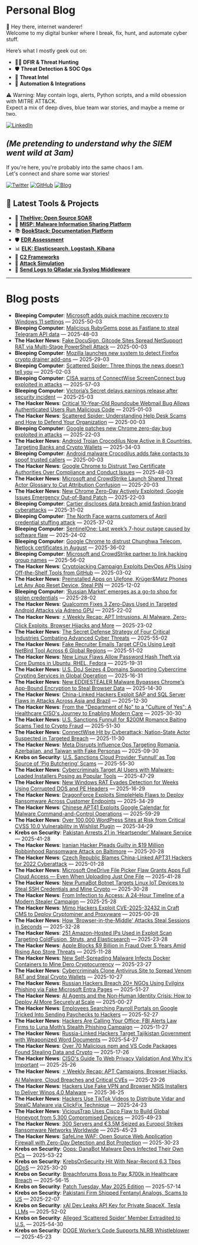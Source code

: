 # Personal Blog

👋 Hey there, internet wanderer!  
Welcome to my digital bunker where I break, fix, hunt, and automate cyber stuff.  

Here’s what I mostly geek out on:

- 🕵️‍♂️ **DFIR & Threat Hunting**  
- 🛡️ **Threat Detection & SOC Ops**  
- 🧠 **Threat Intel**  
- 🤖 **Automation & Integrations**

⚠️ Warning: May contain logs, alerts, Python scripts, and a mild obsession with MITRE ATT&CK.  
Expect a mix of deep dives, blue team war stories, and maybe a meme or two.

[![LinkedIn](https://img.shields.io/badge/LinkedIn-Connect-blue?style=flat&logo=linkedin)](https://www.linkedin.com/in/0xatef)

*(Me pretending to understand why the SIEM went wild at 3am)*  
---  
If you're here, you're probably into the same chaos I am.  
Let's connect and share some war stories!

[![Twitter](https://img.shields.io/badge/Twitter-%400xatef-1DA1F2?style=flat&logo=twitter&logoColor=white)](https://twitter.com/0xatef)
[![GitHub](https://img.shields.io/badge/GitHub-0xAtef-181717?style=flat&logo=github)](https://github.com/0xAtef)
[![Blog](https://img.shields.io/badge/Blog-0xAtef.github.io-orange?style=flat&logo=jekyll)](https://0xatef.github.io)


## 🧰 Latest Tools & Projects

- 🐝 [**TheHive: Open Source SOAR**](https://0xatef.github.io/Projects/#thehive-open-source-soar)  
- 🧬 [**MISP: Malware Information Sharing Platform**](https://0xatef.github.io/Projects/#misp-malware-information-sharing-platform)  
- 📚 [**BookStack: Documentation Platform**](https://0xatef.github.io/Projects/#bookstack-documentation-platform)  
- 🛡️ [**EDR Assessment**](https://0xatef.github.io/Projects/#edr-assessment)  
- 📊 [**ELK: Elasticsearch, Logstash, Kibana**](https://0xatef.github.io/Projects/#elk-elasticsearch-logstash-kibana)  
- 🎯 [**C2 Frameworks**](https://0xatef.github.io/Projects/#c2-frameworks)  
- 🧨 [**Attack Simulation**](https://0xatef.github.io/Projects/#attack-simulation)  
- 🔄 [**Send Logs to QRadar via Syslog Middleware**](https://0xatef.github.io/Projects/#how-to-send-logs-from-an-api-to-qradar-siem-through-syslog-middleware)  

---

# Blog posts
<!-- BLOG-POST-LIST:START -->
- **Bleeping Computer**: [Microsoft adds quick machine recovery to Windows 11 settings](https://www.bleepingcomputer.com/news/microsoft/microsoft-adds-quick-machine-recovery-to-windows-11-settings/) — 2025-50-03
- **Bleeping Computer**: [Malicious RubyGems pose as Fastlane to steal Telegram API data](https://www.bleepingcomputer.com/news/security/malicious-rubygems-pose-as-fastlane-to-steal-telegram-api-data/) — 2025-48-03
- **The Hacker News**: [Fake DocuSign, Gitcode Sites Spread NetSupport RAT via Multi-Stage PowerShell Attack](https://thehackernews.com/2025/06/fake-docusign-gitcode-sites-spread.html) — 2025-00-03
- **Bleeping Computer**: [Mozilla launches new system to detect Firefox crypto drainer add-ons](https://www.bleepingcomputer.com/news/security/mozilla-launches-new-system-to-detect-firefox-crypto-drainer-add-ons/) — 2025-29-03
- **Bleeping Computer**: [Scattered Spider: Three things the news doesn’t tell you](https://www.bleepingcomputer.com/news/security/scattered-spider-three-things-the-news-doesnt-tell-you/) — 2025-02-03
- **Bleeping Computer**: [CISA warns of ConnectWise ScreenConnect bug exploited in attacks](https://www.bleepingcomputer.com/news/security/cisa-warns-of-connectwise-screenconnect-bug-exploited-in-attacks/) — 2025-57-03
- **Bleeping Computer**: [Victoria’s Secret delays earnings release after security incident](https://www.bleepingcomputer.com/news/security/victorias-secret-delays-earnings-release-after-security-incident/) — 2025-25-03
- **The Hacker News**: [Critical 10-Year-Old Roundcube Webmail Bug Allows Authenticated Users Run Malicious Code](https://thehackernews.com/2025/06/critical-10-year-old-roundcube-webmail.html) — 2025-01-03
- **The Hacker News**: [Scattered Spider: Understanding Help Desk Scams and How to Defend Your Organization](https://thehackernews.com/2025/06/scattered-spider-understanding-help.html) — 2025-00-03
- **Bleeping Computer**: [Google patches new Chrome zero-day bug exploited in attacks](https://www.bleepingcomputer.com/news/security/google-patches-new-chrome-zero-day-bug-exploited-in-attacks/) — 2025-22-03
- **The Hacker News**: [Android Trojan Crocodilus Now Active in 8 Countries, Targeting Banks and Crypto Wallets](https://thehackernews.com/2025/06/android-trojan-crocodilus-now-active-in.html) — 2025-34-03
- **Bleeping Computer**: [Android malware Crocodilus adds fake contacts to spoof trusted callers](https://www.bleepingcomputer.com/news/security/android-malware-crocodilus-adds-fake-contacts-to-spoof-trusted-callers/) — 2025-00-03
- **The Hacker News**: [Google Chrome to Distrust Two Certificate Authorities Over Compliance and Conduct Issues](https://thehackernews.com/2025/06/google-chrome-to-distrust-two.html) — 2025-48-03
- **The Hacker News**: [Microsoft and CrowdStrike Launch Shared Threat Actor Glossary to Cut Attribution Confusion](https://thehackernews.com/2025/06/microsoft-and-crowdstrike-launch-shared.html) — 2025-20-03
- **The Hacker News**: [New Chrome Zero-Day Actively Exploited; Google Issues Emergency Out-of-Band Patch](https://thehackernews.com/2025/06/new-chrome-zero-day-actively-exploited.html) — 2025-22-03
- **Bleeping Computer**: [Cartier discloses data breach amid fashion brand cyberattacks](https://www.bleepingcomputer.com/news/security/cartier-discloses-data-breach-amid-fashion-brand-cyberattacks/) — 2025-31-02
- **Bleeping Computer**: [The North Face warns customers of April credential stuffing attack](https://www.bleepingcomputer.com/news/security/the-north-face-warns-customers-of-april-credential-stuffing-attack/) — 2025-37-02
- **Bleeping Computer**: [SentinelOne: Last week’s 7-hour outage caused by software flaw](https://www.bleepingcomputer.com/news/technology/sentinelone-last-weeks-7-hour-outage-caused-by-software-flaw/) — 2025-24-02
- **Bleeping Computer**: [Google Chrome to distrust Chunghwa Telecom, Netlock certificates in August](https://www.bleepingcomputer.com/news/security/google-chrome-to-distrust-chunghwa-telecom-netlock-certificates-in-august/) — 2025-36-02
- **Bleeping Computer**: [Microsoft and CrowdStrike partner to link hacking group names](https://www.bleepingcomputer.com/news/security/microsoft-and-crowdstrike-partner-to-link-hacking-group-names/) — 2025-56-02
- **The Hacker News**: [Cryptojacking Campaign Exploits DevOps APIs Using Off-the-Shelf Tools from GitHub](https://thehackernews.com/2025/06/cryptojacking-campaign-exploits-devops.html) — 2025-03-02
- **The Hacker News**: [Preinstalled Apps on Ulefone, Krüger&amp;Matz Phones Let Any App Reset Device, Steal PIN](https://thehackernews.com/2025/06/preinstalled-apps-on-ulefone-kruger.html) — 2025-12-02
- **Bleeping Computer**: [‘Russian Market’ emerges as a go-to shop for stolen credentials](https://www.bleepingcomputer.com/news/security/russian-market-emerges-as-a-go-to-shop-for-stolen-credentials/) — 2025-28-02
- **The Hacker News**: [Qualcomm Fixes 3 Zero-Days Used in Targeted Android Attacks via Adreno GPU](https://thehackernews.com/2025/06/qualcomm-fixes-3-zero-days-used-in.html) — 2025-22-02
- **The Hacker News**: [⚡ Weekly Recap: APT Intrusions, AI Malware, Zero-Click Exploits, Browser Hijacks and More](https://thehackernews.com/2025/06/weekly-recap-apt-intrusions-ai-malware.html) — 2025-23-02
- **The Hacker News**: [The Secret Defense Strategy of Four Critical Industries Combating Advanced Cyber Threats](https://thehackernews.com/2025/06/the-secret-defense-strategy-of-four.html) — 2025-55-02
- **The Hacker News**: [Fake Recruiter Emails Target CFOs Using Legit NetBird Tool Across 6 Global Regions](https://thehackernews.com/2025/06/fake-recruiter-emails-target-cfos-using.html) — 2025-51-02
- **The Hacker News**: [New Linux Flaws Allow Password Hash Theft via Core Dumps in Ubuntu, RHEL, Fedora](https://thehackernews.com/2025/05/new-linux-flaws-allow-password-hash.html) — 2025-19-31
- **The Hacker News**: [U.S. DoJ Seizes 4 Domains Supporting Cybercrime Crypting Services in Global Operation](https://thehackernews.com/2025/05/us-doj-seizes-4-domains-supporting.html) — 2025-16-31
- **The Hacker News**: [New EDDIESTEALER Malware Bypasses Chrome&#39;s App-Bound Encryption to Steal Browser Data](https://thehackernews.com/2025/05/eddiestealer-malware-uses-clickfix.html) — 2025-14-30
- **The Hacker News**: [China-Linked Hackers Exploit SAP and SQL Server Flaws in Attacks Across Asia and Brazil](https://thehackernews.com/2025/05/china-linked-hackers-exploit-sap-and.html) — 2025-12-30
- **The Hacker News**: [From the &quot;Department of No&quot; to a &quot;Culture of Yes&quot;: A Healthcare CISO&#39;s Journey to Enabling Modern Care](https://thehackernews.com/2025/05/from-department-of-no-to-culture-of-yes.html) — 2025-30-30
- **The Hacker News**: [U.S. Sanctions Funnull for $200M Romance Baiting Scams Tied to Crypto Fraud](https://thehackernews.com/2025/05/us-sanctions-funnull-for-200m-romance.html) — 2025-51-30
- **The Hacker News**: [ConnectWise Hit by Cyberattack; Nation-State Actor Suspected in Targeted Breach](https://thehackernews.com/2025/05/connectwise-hit-by-cyberattack-nation.html) — 2025-11-30
- **The Hacker News**: [Meta Disrupts Influence Ops Targeting Romania, Azerbaijan, and Taiwan with Fake Personas](https://thehackernews.com/2025/05/meta-disrupts-influence-ops-targeting.html) — 2025-09-30
- **Krebs on Security**: [U.S. Sanctions Cloud Provider ‘Funnull’ as Top Source of ‘Pig Butchering’ Scams](https://krebsonsecurity.com/2025/05/u-s-sanctions-cloud-provider-funnull-as-top-source-of-pig-butchering-scams/) — 2025-55-30
- **The Hacker News**: [Cybercriminals Target AI Users with Malware-Loaded Installers Posing as Popular Tools](https://thehackernews.com/2025/05/cybercriminals-target-ai-users-with.html) — 2025-47-29
- **The Hacker News**: [New Windows RAT Evades Detection for Weeks Using Corrupted DOS and PE Headers](https://thehackernews.com/2025/05/new-windows-rat-evades-detection-for.html) — 2025-16-29
- **The Hacker News**: [DragonForce Exploits SimpleHelp Flaws to Deploy Ransomware Across Customer Endpoints](https://thehackernews.com/2025/05/dragonforce-exploits-simplehelp-flaws.html) — 2025-34-29
- **The Hacker News**: [Chinese APT41 Exploits Google Calendar for Malware Command-and-Control Operations](https://thehackernews.com/2025/05/chinese-apt41-exploits-google-calendar.html) — 2025-59-29
- **The Hacker News**: [Over 100,000 WordPress Sites at Risk from Critical CVSS 10.0 Vulnerability in Wishlist Plugin](https://thehackernews.com/2025/05/over-100000-wordpress-sites-at-risk.html) — 2025-34-29
- **Krebs on Security**: [Pakistan Arrests 21 in ‘Heartsender’ Malware Service](https://krebsonsecurity.com/2025/05/pakistan-arrests-21-in-heartsender-malware-service/) — 2025-41-28
- **The Hacker News**: [Iranian Hacker Pleads Guilty in $19 Million Robbinhood Ransomware Attack on Baltimore](https://thehackernews.com/2025/05/iranian-hacker-pleads-guilty-in-19.html) — 2025-20-28
- **The Hacker News**: [Czech Republic Blames China-Linked APT31 Hackers for 2022 Cyberattack](https://thehackernews.com/2025/05/czech-republic-blames-china-linked.html) — 2025-01-28
- **The Hacker News**: [Microsoft OneDrive File Picker Flaw Grants Apps Full Cloud Access — Even When Uploading Just One File](https://thehackernews.com/2025/05/microsoft-onedrive-file-picker-flaw.html) — 2025-41-28
- **The Hacker News**: [New PumaBot Botnet Targets Linux IoT Devices to Steal SSH Credentials and Mine Crypto](https://thehackernews.com/2025/05/new-pumabot-botnet-targets-linux-iot.html) — 2025-30-28
- **The Hacker News**: [From Infection to Access: A 24-Hour Timeline of a Modern Stealer Campaign](https://thehackernews.com/2025/05/from-infection-to-access-24-hour.html) — 2025-25-28
- **The Hacker News**: [Mimo Hackers Exploit CVE-2025-32432 in Craft CMS to Deploy Cryptominer and Proxyware](https://thehackernews.com/2025/05/mimo-hackers-exploit-cve-2025-32432-in.html) — 2025-00-28
- **The Hacker News**: [How &#39;Browser-in-the-Middle&#39; Attacks Steal Sessions in Seconds](https://thehackernews.com/2025/05/how-browser-in-middle-attacks-steal.html) — 2025-32-28
- **The Hacker News**: [251 Amazon-Hosted IPs Used in Exploit Scan Targeting ColdFusion, Struts, and Elasticsearch](https://thehackernews.com/2025/05/251-amazon-hosted-ips-used-in-exploit.html) — 2025-23-28
- **The Hacker News**: [Apple Blocks $9 Billion in Fraud Over 5 Years Amid Rising App Store Threats](https://thehackernews.com/2025/05/apple-blocks-9-billion-in-fraud-over-5.html) — 2025-11-28
- **The Hacker News**: [New Self-Spreading Malware Infects Docker Containers to Mine Dero Cryptocurrency](https://thehackernews.com/2025/05/new-self-spreading-malware-infects.html) — 2025-23-27
- **The Hacker News**: [Cybercriminals Clone Antivirus Site to Spread Venom RAT and Steal Crypto Wallets](https://thehackernews.com/2025/05/cybercriminals-clone-antivirus-site-to_4.html) — 2025-10-27
- **The Hacker News**: [Russian Hackers Breach 20+ NGOs Using Evilginx Phishing via Fake Microsoft Entra Pages](https://thehackernews.com/2025/05/russian-hackers-breach-20-ngos-using.html) — 2025-51-27
- **The Hacker News**: [AI Agents and the Non‑Human Identity Crisis: How to Deploy AI More Securely at Scale](https://thehackernews.com/2025/05/ai-agents-and-nonhuman-identity-crisis.html) — 2025-00-27
- **The Hacker News**: [Employees Searching Payroll Portals on Google Tricked Into Sending Paychecks to Hackers](https://thehackernews.com/2025/05/employees-searching-payroll-portals-on.html) — 2025-52-27
- **The Hacker News**: [Hackers Are Calling Your Office: FBI Alerts Law Firms to Luna Moth’s Stealth Phishing Campaign](https://thehackernews.com/2025/05/hackers-are-calling-your-office-fbi.html) — 2025-11-27
- **The Hacker News**: [Russia-Linked Hackers Target Tajikistan Government with Weaponized Word Documents](https://thehackernews.com/2025/05/russia-linked-hackers-target-tajikistan.html) — 2025-54-27
- **The Hacker News**: [Over 70 Malicious npm and VS Code Packages Found Stealing Data and Crypto](https://thehackernews.com/2025/05/over-70-malicious-npm-and-vs-code.html) — 2025-17-26
- **The Hacker News**: [CISO&#39;s Guide To Web Privacy Validation And Why It&#39;s Important](https://thehackernews.com/2025/05/cisos-guide-to-web-privacy-validation.html) — 2025-25-26
- **The Hacker News**: [⚡ Weekly Recap: APT Campaigns, Browser Hijacks, AI Malware, Cloud Breaches and Critical CVEs](https://thehackernews.com/2025/05/weekly-recap-apt-campaigns-browser.html) — 2025-23-26
- **The Hacker News**: [Hackers Use Fake VPN and Browser NSIS Installers to Deliver Winos 4.0 Malware](https://thehackernews.com/2025/05/hackers-use-fake-vpn-and-browser-nsis.html) — 2025-36-25
- **The Hacker News**: [Hackers Use TikTok Videos to Distribute Vidar and StealC Malware via ClickFix Technique](https://thehackernews.com/2025/05/hackers-use-tiktok-videos-to-distribute.html) — 2025-24-23
- **The Hacker News**: [ViciousTrap Uses Cisco Flaw to Build Global Honeypot from 5,300 Compromised Devices](https://thehackernews.com/2025/05/vicioustrap-uses-cisco-flaw-to-build.html) — 2025-49-23
- **The Hacker News**: [300 Servers and €3.5M Seized as Europol Strikes Ransomware Networks Worldwide](https://thehackernews.com/2025/05/300-servers-and-35m-seized-as-europol.html) — 2025-45-23
- **The Hacker News**: [SafeLine WAF: Open Source Web Application Firewall with Zero-Day Detection and Bot Protection](https://thehackernews.com/2025/05/safeline-waf-open-source-web.html) — 2025-30-23
- **Krebs on Security**: [Oops: DanaBot Malware Devs Infected Their Own PCs](https://krebsonsecurity.com/2025/05/oops-danabot-malware-devs-infected-their-own-pcs/) — 2025-53-22
- **Krebs on Security**: [KrebsOnSecurity Hit With Near-Record 6.3 Tbps DDoS](https://krebsonsecurity.com/2025/05/krebsonsecurity-hit-with-near-record-6-3-tbps-ddos/) — 2025-30-20
- **Krebs on Security**: [Breachforums Boss to Pay $700k in Healthcare Breach](https://krebsonsecurity.com/2025/05/breachforums-boss-to-pay-700k-in-healthcare-breach/) — 2025-56-15
- **Krebs on Security**: [Patch Tuesday, May 2025 Edition](https://krebsonsecurity.com/2025/05/patch-tuesday-may-2025-edition/) — 2025-57-14
- **Krebs on Security**: [Pakistani Firm Shipped Fentanyl Analogs, Scams to US](https://krebsonsecurity.com/2025/05/pakistani-firm-shipped-fentanyl-analogs-scams-to-us/) — 2025-22-07
- **Krebs on Security**: [xAI Dev Leaks API Key for Private SpaceX, Tesla LLMs](https://krebsonsecurity.com/2025/05/xai-dev-leaks-api-key-for-private-spacex-tesla-llms/) — 2025-52-02
- **Krebs on Security**: [Alleged ‘Scattered Spider’ Member Extradited to U.S.](https://krebsonsecurity.com/2025/04/alleged-scattered-spider-member-extradited-to-u-s/) — 2025-54-30
- **Krebs on Security**: [DOGE Worker’s Code Supports NLRB Whistleblower](https://krebsonsecurity.com/2025/04/doge-workers-code-supports-nlrb-whistleblower/) — 2025-45-23<!-- BLOG-POST-LIST:END -->

